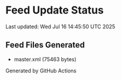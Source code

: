 # Feed Update Status
Last updated: Wed Jul 16 14:45:50 UTC 2025

## Feed Files Generated
- master.xml (75463 bytes)

Generated by GitHub Actions
